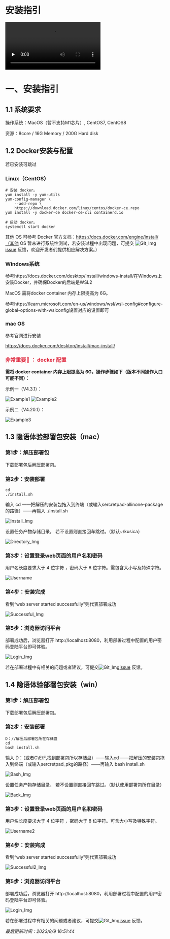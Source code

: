 # 安装指引

<video id="video" controls="" preload="none">
    <source id="mp4" src="https://secretflow-public.oss-cn-hangzhou.aliyuncs.com/tutorial-video/install_guide.mp4" type="video/mp4">
</video>

# 一、安装指引

## 1.1 系统要求

操作系统：MacOS（暂不支持M1芯片）, CentOS7, CentOS8

资源：8core / 16G Memory / 200G Hard disk

## 1.2 Docker安装与配置

若已安装可跳过

### Linux（CentOS）

```shell
# 安装 docker。
yum install -y yum-utils
yum-config-manager \
	--add-repo \
	https://download.docker.com/linux/centos/docker-ce.repo
yum install -y docker-ce docker-ce-cli containerd.io

# 启动 docker。
systemctl start docker
```

其他 OS 可参考 Docker 官方文档：https://docs.docker.com/engine/install/（其他 OS 暂未进行系统性测试，若安装过程中出现问题，可提交
![Git_Img](../imgs/git_img.png)[issue](https://github.com/secretflow/secretflow/issues) 反馈，欢迎开发者们提供相应解决方案。）

### Windows系统

参考https://docs.docker.com/desktop/install/windows-install/在Windows上安装Docker，并确保Docker的后端是WSL2

MacOS 需将docker container 内存上限提高为 6G。

参考https://learn.microsoft.com/en-us/windows/wsl/wsl-config#configure-global-options-with-wslconfig设置对应的设置即可

### mac OS

参考官网进行安装

https://docs.docker.com/desktop/install/mac-install/

### <font color=#DF2A3F> 非常重要📢 ： docker 配置 </font>

**需将 docker container 内存上限提高为 6G，操作步骤如下（版本不同操作入口可能不同）：**

示例一（V4.3.1）：

![Example1](../imgs/example1.png) ![Example2](../imgs/example2.png)

示例二（V4.20.1）：

![Example3](../imgs/example3.png)

## 1.3 隐语体验部署包安装（mac）

### 第1步：解压部署包

下载部署包后解压部署包。

### 第2步：安装部署

```shell
cd 
./install.sh
```

输入 cd ——把解压的安装包拖入到终端（或输入sercretpad-allinone-package的路径）——再输入 ./install.sh

![Install_Img](../imgs/install_img.png)

设置任务产物存储目录， 若不设置则直接回车跳过。（默认~/kusica）

![Directory_Img](../imgs/directory_img.png)

### 第3步：设置登录web页面的用户名和密码

用户名长度要求大于 4 位字符 ，密码大于 8 位字符。需包含大小写及特殊字符。

![Username](../imgs/username.png)

### 第4步：安装完成

看到“web server started successfully”则代表部署成功

![Successful_Img](../imgs/successful_img.png)

### 第5步：浏览器访问平台

部署成功后，浏览器打开 http://localhost:8080，利用部署过程中配置的用户密码登陆平台即可体验。

![Login_Img](../imgs/login_img.png)

若在部署过程中有相关的问题或者建议，可提交![Git_Img](../imgs/git_img.png)[issue](https://github.com/secretflow/secretflow/issues)
反馈。

## 1.4 隐语体验部署包安装（win）

### 第1步：解压部署包

下载部署包后解压部署包。

### 第2步：安装部署

```shell
D：//解压后部署包所在存储盘
cd 
bash install.sh
```

输入 D：（或者C\E\F,找到部署包所以存储盘）——输入cd ——把解压的安装包拖入到终端（或输入sercretpad_pkg的路径）——再输入 bash
install.sh

![Bash_Img](../imgs/bash_img.png)

设置任务产物存储目录， 若不设置则直接回车跳过。（默认使用部署包所在目录）

![Back_Img](../imgs/back_img.png)

### 第3步：设置登录web页面的用户名和密码

用户名长度要求大于 4 位字符 ，密码大于 8 位字符。可含大小写及特殊字符。

![Username2](../imgs/username2.png)

### 第4步：安装完成

看到“web server started successfully”则代表部署成功

![Successful2_Img](../imgs/successful2_img.png)

### 第5步：浏览器访问平台

部署成功后，浏览器打开 http://localhost:8080，利用部署过程中配置的用户密码登陆平台即可体验。

![Login_Img](../imgs/login_img.png)

若在部署过程中有相关的问题或者建议，可提交![Git_Img](../imgs/git_img.png)[issue](https://github.com/secretflow/secretflow/issues)
反馈。

*最后更新时间：2023/8/9 16:51:44*